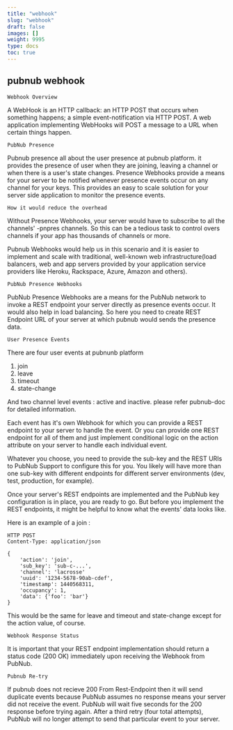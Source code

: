 ```yaml
---
title: "webhook"
slug: "webhook"
draft: false
images: []
weight: 9995
type: docs
toc: true
---
```


## pubnub webhook
    Webhook Overview

A WebHook is an HTTP callback: an HTTP POST that occurs when something happens; a simple event-notification via HTTP POST. A web application implementing WebHooks will POST a message to a URL when certain things happen.

    PubNub Presence

Pubnub presence all about the user presence at pubnub platform. it provides the presence of user when they are joining, leaving a channel or when there is a user's state changes. Presence Webhooks provide a means for your server to be notified whenever presence events occur on any channel for your keys. This provides an easy to scale solution for your server side application to monitor the presence events.

    How it would reduce the overhead

Without Presence Webhooks, your server would have to subscribe to all the channels'  -pnpres channels. So this can be a tedious task to control overs channels if your app has thousands of channels or more.

Pubnub Webhooks would help us in this scenario and it is easier to implement and scale with traditional, well-known web infrastructure(load balancers, web and app servers provided by your application service providers like Heroku, Rackspace, Azure, Amazon and others).

    PubNub Presence Webhooks

PubNub Presence Webhooks are a means for the PubNub network to invoke a REST endpoint your server directly as presence events occur. It would also help in load balancing. So here you need to create REST Endpoint URL of your server at which pubnub would sends the presence data.

    User Presence Events

There are four user events at pubnunb platform
1. join
2. leave
3. timeout
4. state-change

And two channel level events : active and inactive. please refer pubnub-doc for detailed information.

Each event has it's own Webhook for which you can provide a REST endpoint to your server to handle the event. Or you can provide one REST endpoint for all of them and just implement conditional logic on the action attribute on your server to handle each individual event.

Whatever you choose, you need to provide the sub-key and the REST URIs to PubNub Support to configure this for you. You likely will have more than one sub-key with different endpoints for different server environments (dev, test, production, for example).

Once your server's REST endpoints are implemented and the PubNub key configuration is in place, you are ready to go. But before you implement the REST endpoints, it might be helpful to know what the events' data looks like. 

Here is an example of a join :

    HTTP POST
    Content-Type: application/json
    
    {
        'action': 'join',
        'sub_key': 'sub-c-...',
        'channel': 'lacrosse'
        'uuid': '1234-5678-90ab-cdef',
        'timestamp': 1440568311,
        'occupancy': 1,
        'data': {'foo': 'bar'}
    } 

This would be the same for leave and timeout and state-change except for the action value, of course.

    Webhook Response Status

It is important that your REST endpoint implementation should return a status code (200 OK) immediately upon receiving the Webhook from PubNub.

    Pubnub Re-try 

If pubnub does not recieve 200 From Rest-Endpoint then it will send duplicate events because PubNub assumes no response means your server did not receive the event. PubNub will wait five seconds for the 200 response before trying again. After a third retry (four total attempts), PubNub will no longer attempt to send that particular event to your server.

